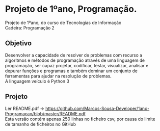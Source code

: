 
# Projeto de 1ºano, Programação.
Projeto de 1ºano, do curso de Tecnologias de Informação <br>
Cadeira: Programação 2 

## Objetivo
Desenvolver a capacidade de resolver de problemas com recurso a algoritmos e métodos de programação através de uma linguagem de programação, ser capaz projetar, codificar, testar, visualizar, analisar e depurar funções e programas e também dominar um conjunto de ferramentas para ajudar na resolução de problemas. <br>
A linguagem veículo é Python 3

## Projeto
Ler README.pdf -> https://github.com/Marcos-Sousa-Developer/1ano-Programacao/blob/master/README.pdf <br>
Esta versão contém apenas 250 linhas no ficheiro csv, por causa do limite de tamanho de ficheiros no GitHub <br>
